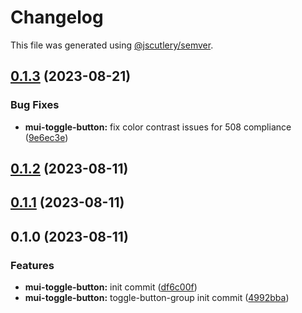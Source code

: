 # Changelog

This file was generated using [@jscutlery/semver](https://github.com/jscutlery/semver).

## [0.1.3](https://github.com/Availity/element/compare/@availity/mui-toggle-button@0.1.2...@availity/mui-toggle-button@0.1.3) (2023-08-21)


### Bug Fixes

* **mui-toggle-button:** fix color contrast issues for 508 compliance ([9e6ec3e](https://github.com/Availity/element/commit/9e6ec3e6451efa9638c10a427bba8aac87b3c419))

## [0.1.2](https://github.com/Availity/element/compare/@availity/mui-toggle-button@0.1.1...@availity/mui-toggle-button@0.1.2) (2023-08-11)

## [0.1.1](https://github.com/Availity/element/compare/@availity/mui-toggle-button@0.1.0...@availity/mui-toggle-button@0.1.1) (2023-08-11)

## 0.1.0 (2023-08-11)


### Features

* **mui-toggle-button:** init commit ([df6c00f](https://github.com/Availity/element/commit/df6c00fb753ea5f77ed7d5055a0289e2858d2235))
* **mui-toggle-button:** toggle-button-group init commit ([4992bba](https://github.com/Availity/element/commit/4992bbaf1eef8e42fa7b16bb5d7a3d7d50c40dfd))

